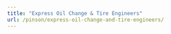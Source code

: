 ```yaml
---
title: "Express Oil Change & Tire Engineers"
url: /pinson/express-oil-change-and-tire-engineers/
---
```

